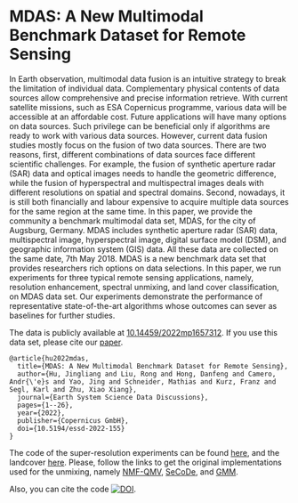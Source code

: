 # MDAS: A New Multimodal Benchmark Dataset for Remote Sensing

In Earth observation, multimodal data fusion is an intuitive strategy to break the limitation of individual data. Complementary physical contents of data sources allow comprehensive and precise information retrieve. With current satellite missions, such as ESA Copernicus programme, various data will be accessible at an affordable cost. Future applications will have many options on data sources. Such privilege can be beneficial only if algorithms are ready to work with various data sources. However, current data fusion studies mostly focus on the fusion of two data sources. There are two reasons, first, different combinations of data sources face different scientific challenges. For example, the fusion of synthetic aperture radar (SAR) data and optical images needs to handle the geometric difference, while the fusion of hyperspectral and multispectral images deals with different resolutions on spatial and spectral domains. Second, nowadays, it is still both financially and labour expensive to acquire multiple data sources for the same region at the same time. In this paper, we provide the community a benchmark multimodal data set, MDAS, for the city of Augsburg, Germany. MDAS includes synthetic aperture radar (SAR) data, multispectral image, hyperspectral image, digital surface model (DSM), and geographic information system (GIS) data. All these data are collected on the same date, 7th May 2018. MDAS is a new benchmark data set that provides researchers rich options on data selections. In this paper, we run experiments for three typical remote sensing applications, namely, resolution enhancement, spectral unmixing, and land cover classification, on MDAS data set. Our experiments demonstrate the performance of representative state-of-the-art algorithms whose outcomes can sever as baselines for further studies.

The data is publicly available at [10.14459/2022mp1657312](https://doi.org/10.14459/2022mp1657312). If you use this data set, please cite our [paper](https://essd.copernicus.org/preprints/essd-2022-155/essd-2022-155.pdf).

```
@article{hu2022mdas,
  title={MDAS: A New Multimodal Benchmark Dataset for Remote Sensing},
  author={Hu, Jingliang and Liu, Rong and Hong, Danfeng and Camero, Andr{\'e}s and Yao, Jing and Schneider, Mathias and Kurz, Franz and Segl, Karl and Zhu, Xiao Xiang},
  journal={Earth System Science Data Discussions},
  pages={1--26},
  year={2022},
  publisher={Copernicus GmbH},
  doi={10.5194/essd-2022-155}
}
```

The code of the super-resolution experiments can be found [here](https://github.com/zhu-xlab/augsburg_Multimodal_Data_Set_MDaS/tree/main/super_resolution), and the landcover [here](https://github.com/zhu-xlab/augsburg_Multimodal_Data_Set_MDaS/tree/main/landcover). Please, follow the links to get the original implementations used for the unmixing, namely [NMF-QMV](https://github.com/LinaZhuang/NMF-QMV_demo), [SeCoDe](https://github.com/danfenghong/IEEE_TGRS_SeCoDe), and [GMM](https://github.com/zhouyuanzxcv/Hyperspectral).



Also, you can cite the code [![DOI](https://zenodo.org/badge/385866779.svg)](https://zenodo.org/badge/latestdoi/385866779).
